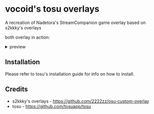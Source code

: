 # vocoid's tosu overlays
A recreation of Nadetora's StreamCompanion game overlay based on s2kkky's overlays

both overlay in action:
<details><summary>preview</summary>

>![ingame preview](preview/ingame.jpg)
</details>

## Installation
Please refer to tosu's installation guide for info on how to install.

## Credits
- s2kkky's overlays - https://github.com/2222zz/osu-custom-overlay
- tosu - https://github.com/tosuapp/tosu